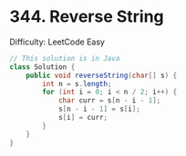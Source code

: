 # 344. Reverse String

Difficulty: LeetCode Easy

```java
// This solution is in Java
class Solution {
    public void reverseString(char[] s) {
        int n = s.length;
        for (int i = 0; i < n / 2; i++) {
            char curr = s[n - i - 1];
            s[n - i - 1] = s[i];
            s[i] = curr;
        }
    }
}
```
